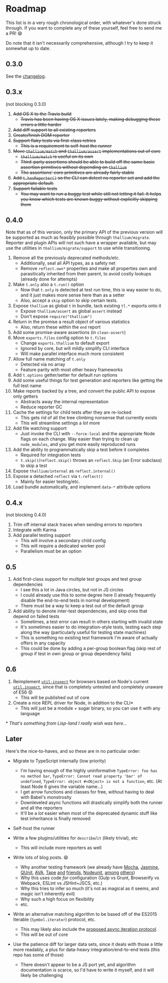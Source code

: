 # Roadmap

This list is in a very rough chronological order, with whatever's done struck through. If you want to complete any of these yourself, feel free to send me a PR! :smile:

Do note that it isn't necessarily comprehensive, although I try to keep it somewhat up to date.

## 0.3.0

See the [changelog](https://github.com/isiahmeadows/thallium/blob/master/CHANGELOG.md#v030).

## 0.3.x
(not blocking 0.3.0)

1. ~~Add OS X to the Travis build~~
    - ~~Travis has been having OS X issues lately, making debugging these errors a little harder~~
2. ~~Add diff support to all existing reporters~~
3. ~~Create/finish DOM reporter~~
4. ~~Support flaky tests via first-class retries~~
    - ~~This is a requirement to self-host the runner~~
5. ~~Move `thallium/match` and `thallium/assert` implementations out of core~~
    - ~~`thallium/match` is useful on its own~~
    - ~~Third-party assertions should be able to build off the same basic assertion primitives without depending on `thallium`~~
    - ~~The assertions' core primitives are already fairly stable~~
6. ~~Add `t.hasReporter()` so the CLI can detect no reporter set and add the appropriate default.~~
7. ~~Support failable tests~~
    - ~~You may want to run a buggy test while still not letting it fail. It helps you know which tests are known buggy without explicitly skipping them~~

## 0.4.0

Note that as of this version, only the primary API of the previous version will be supported as much as feasibly possible through `thallium/migrate`. Reporter and plugin APIs will not such have a wrapper available, but may use the utilities in `thallium/migrate/support` to use while transitioning.

1. Remove all the previously deprecated methods/etc.
    - Additionally, seal all API types, as a safety net
    - Remove `reflect.own*` properties and make all properties own and parasitically inherited from their parent, to avoid costly lookups (already done for attempts)
2. Make `t.only` also a `t.run()` option
    - Now that `t.only` is detected at test run time, this is way easier to do, and it just makes more sense here than as a setter
    - Also, accept a `skip` option to skip certain tests.
3. Expose `thallium` as global `t` in bundle, tack existing `tl.*` exports onto it
    - Expose `thallium/assert` as global `assert` instead
    - Don't expose `require("thallium")`
4. Return in the promise a result object of various statistics
    - Also, return these within the `end` report
5. Add some promise-aware assertions (in `clean-assert`)
6. Move `exports.files` config option to `t.files`
    - Change `exports.thallium` to default export
    - Ignored by core, but will mildly simplify CLI interface
    - Will make parallel interface much more consistent
7. Allow full name matching of `t.only`
    - Detected via no array
    - Feature parity with most other heavy frameworks
8. Add `t.options` getter/setter for default run options
9. Add some useful things for test generation and reporters like getting the full test name
10. Make reports backed by a tree, and convert the public API to expose only getters
    - Abstracts away the internal representation
    - Reduce reporter GC
11. Cache the settings for child tests after they are re-locked
    - This gets rid of all the tree climbing nonsense that currently exists
    - This will streamline settings a *lot* more
12. Add file watching support
    - Just invoke the CLI with `--force-local` and the appropriate Node flags on each change. Way easier than trying to clean up `node_modules`, and you get more easily reproduced runs
13. Add the ability to programmatically skip a test before it completes
    - Required for integration tests
    - `t.skip()`/`reflect.skip()` throws an `reflect.Skip` (an Error subclass) to skip a test
14. Expose `thallium/internal` as `reflect.internal()`
15. Expose a detached `reflect` via `t.reflect()`
    - Mainly for easier testing/etc.
16. Load bundle automatically, and implement `data-*` attribute options

## 0.4.x
(not blocking 0.4.0)

1. Trim off internal stack traces when sending errors to reporters
2. Integrate with Karma
3. Add parallel testing support
    - This will involve a secondary child config
    - This will require a dedicated worker pool
    - Parallelism must be an option

## 0.5

1. Add first-class support for multiple test groups and test group dependencies
    - I see this a lot in Java circles, but not in JS circles
    - I could already use this to some degree here (I already frequently disable the end-to-end tests in normal development)
    - There must be a way to keep a test out of the default group
2. Add ability to denote inter-test dependencies, and skip ones that depend on failed tests
    - Sometimes, a test error can result in others starting with invalid state
    - It's sometimes easier to do integration-style tests, testing each step along the way (particularly useful for testing state machines)
    - This is something no existing test framework I'm aware of actually offers in any capacity
    - This could be done by adding a per-group boolean flag (skip rest of group if test in own group or group dependency fails)

## 0.6

1. Reimplement [`util-inspect`](https://www.npmjs.com/package/util-inspect) for browsers based on Node's current [`util.inspect`](https://nodejs.org/api/util.html#util_util_inspect_object_options), since that is completely untested and completely unaware of ES6 :worried:
    - This will be published out of core
2. Create a nice REPL driver for Node, in addition to the CLI\*
    - This will just be a module + sugar binary, so you can use it with any language

\* *That's something from Lisp-land I really wish was here...*

## Later

Here's the nice-to-haves, and so these are in no particular order:

- Migrate to TypeScript internally (low priority)
    - I'm having enough of the highly uninformative `TypeError: foo has no method bar`, `TypeError: Cannot read property 'bar' of undefined`, `TypeError: object #<Object> is not a function`, etc. (At least Node 6 gives the variable name...)
    - I get arrow functions and classes for free, without having to deal with Babel's monstrosity
    - Downleveled async functions will drastically simplify both the runner and all the reporters
    - It'll be a *lot* easier when most of the deprecated dynamic stuff like test inheritance is finally removed

- Self-host the runner

- Write a few plugins/utilities for `describe`/`it` (likely trivial), etc
    - This will include more reporters as well

- Write lots of blog posts. :smile:
    - Why another testing framework (we already have [Mocha](http://mochajs.org/), [Jasmine](http://jasmine.github.io/), [QUnit](https://qunitjs.com/), [AVA](https://github.com/avajs/ava), [Tape](https://github.com/substack/tape) [and](https://www.npmjs.com/package/tap) [friends](https://www.npmjs.com/package/tt), [Nodeunit](https://github.com/caolan/nodeunit), [among](http://docs.busterjs.org/en/latest/overview/) [others](https://www.npmjs.com/package/ospec))
    - Why this uses code *for* configuration (Gulp vs Grunt, Browserify vs Webpack, ESLint vs JSHint+JSCS, etc.)
    - Why this tries to infer so much (it's not as magical as it seems, and magic isn't inherently evil)
    - Why such a high focus on flexibility
    - etc.

- Write an alternative matching algorithm to be based off of the ES2015 Iterable (`Symbol.iterator`) protocol, etc.
    - This may likely also include the [proposed async iteration protocol](https://github.com/tc39/proposal-async-iteration#async-iterators-and-async-iterables).
    - This will be out of core

- Use the patience diff for larger data sets, since it deals with those a little more readably, a plus for data-heavy integration/end-to-end tests (this repo has some of those)
    - There doesn't appear to be a JS port yet, and algorithm documentation is scarce, so I'd have to write it myself, and it will likely be challenging
